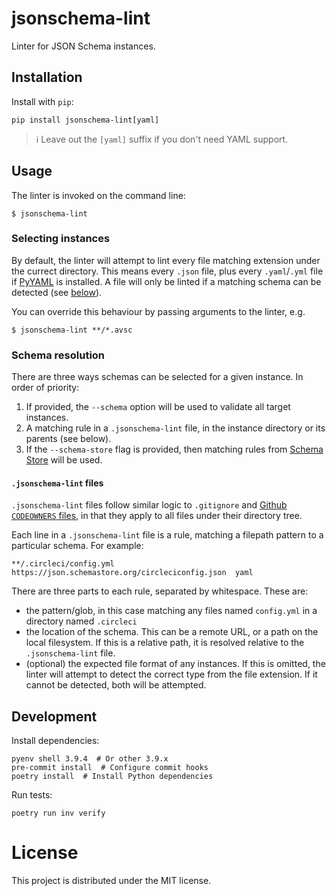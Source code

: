 # jsonschema-lint

Linter for JSON Schema instances.

## Installation

Install with `pip`:

```
pip install jsonschema-lint[yaml]
```

> :information_source: Leave out the `[yaml]` suffix if you don't need YAML support.


## Usage

The linter is invoked on the command line:

```
$ jsonschema-lint
```

### Selecting instances

By default, the linter will attempt to lint every file matching extension under the currect directory. This means every `.json` file, plus every `.yaml`/`.yml` file if [PyYAML] is installed. A file will only be linted if a matching schema can be detected (see [below](#-selecting-schemas)).

You can override this behaviour by passing arguments to the linter, e.g.

```
$ jsonschema-lint **/*.avsc
```

### Schema resolution

There are three ways schemas can be selected for a given instance. In order of priority:

1. If provided, the `--schema` option will be used to validate all target instances.
1. A matching rule in a `.jsonschema-lint` file, in the instance directory or its parents (see below).
1. If the `--schema-store` flag is provided, then matching rules from [Schema Store](https://www.schemastore.org/json/) will be used.


#### `.jsonschema-lint` files

`.jsonschema-lint` files follow similar logic to `.gitignore` and [Github `CODEOWNERS` files](https://docs.github.com/en/repositories/managing-your-repositorys-settings-and-features/customizing-your-repository/about-code-owners), in that they apply to all files under their directory tree.

Each line in a `.jsonschema-lint` file is a rule, matching a filepath pattern to a particular schema. For example:

```
**/.circleci/config.yml  https://json.schemastore.org/circleciconfig.json  yaml
```

There are three parts to each rule, separated by whitespace. These are:

- the pattern/glob, in this case matching any files named `config.yml` in a directory named `.circleci`
- the location of the schema. This can be a remote URL, or a path on the local filesystem. If this is a relative path, it is resolved relative to the `.jsonschema-lint` file.
- (optional) the expected file format of any instances. If this is omitted, the linter will attempt to detect the correct type from the file extension. If it cannot be detected, both will be attempted.


## Development

Install dependencies:

```shell
pyenv shell 3.9.4  # Or other 3.9.x
pre-commit install  # Configure commit hooks
poetry install  # Install Python dependencies
```

Run tests:

```shell
poetry run inv verify
```

# License

This project is distributed under the MIT license.


[PyYAML]: https://pypi.org/project/PyYAML/
